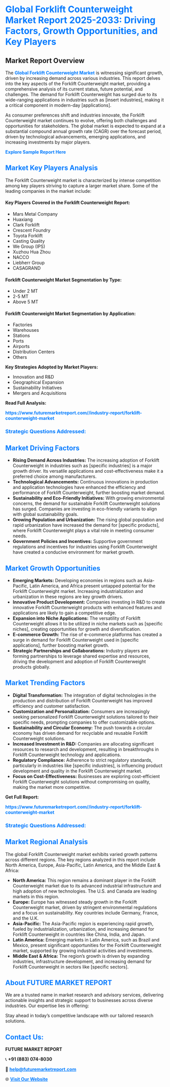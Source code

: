 <h1 style="color: #007BFF;">Global Forklift Counterweight Market Report 2025-2033: Driving Factors, Growth Opportunities, and Key Players</h1>

<section id="overview">
<h2>Market Report Overview</h2>
<p>The <a href="https://www.futuremarketreport.com//industry-report/forklift-counterweight-market" style="color: #007BFF; text-decoration: none;"><strong>Global Forklift Counterweight Market</strong></a> is witnessing significant growth, driven by increasing demand across various industries. This report delves into the key aspects of the Forklift Counterweight market, providing a comprehensive analysis of its current status, future potential, and challenges. The demand for Forklift Counterweight has surged due to its wide-ranging applications in industries such as [insert industries], making it a critical component in modern-day [applications].</p>
<p>As consumer preferences shift and industries innovate, the Forklift Counterweight market continues to evolve, offering both challenges and opportunities for stakeholders. The global market is expected to expand at a substantial compound annual growth rate (CAGR) over the forecast period, driven by technological advancements, emerging applications, and increasing investments by major players.</p>
</section>

<section id="overview">
<p><a href="https://www.futuremarketreport.com//request-sample/reportId=52245" style="color: #007BFF; text-decoration: none;"><strong>Explore Sample Report Here</strong></a></p>
</section>

<section id="key-players">
<h2 style="color: #007BFF;">Market Key Players Analysis</h2>
<p>The Forklift Counterweight market is characterized by intense competition among key players striving to capture a larger market share. Some of the leading companies in the market include:</p>
<h4>Key Players Covered in the Forklift Counterweight Report:</h4>
<ul><li>Mars Metal Company</li><li>Huaxiang</li><li>Clark Forklift</li><li>Crescent Foundry</li><li>Toyota Forklift</li><li>Casting Quality</li><li>We Group (IPS)</li><li>Xuzhou Hua Zhou</li><li>NACCO</li><li>Liebherr Group</li><li>CASAGRAND</li></ul>
<h4>Forklift Counterweight Market Segmentation by Type:</h4>
<ul><li>Under 2 MT</li><li>2-5 MT</li><li>Above 5 MT</li></ul>

<h4>Forklift Counterweight Market Segmentation by Application:</h4>
<ul><li>Factories</li><li>Warehouses</li><li>Stations</li><li>Ports</li><li>Airports</li><li>Distribution Centers</li><li>Others</li></ul>
<p><strong>Key Strategies Adopted by Market Players:</strong></p>
<ul>
<li>Innovation and R&D</li>
<li>Geographical Expansion</li>
<li>Sustainability Initiatives</li>
<li>Mergers and Acquisitions</li>
</ul>
</section>

<section>
<p><strong>Read Full Analysis: </strong></p><a href="https://www.futuremarketreport.com//industry-report/forklift-counterweight-market" style="color: #007BFF; text-decoration: none;"><strong>https://www.futuremarketreport.com//industry-report/forklift-counterweight-market</strong></a>
<h3 style="color: #007BFF;">Strategic Questions Addressed:</h3>
</section>

<section id="driving-factors">
<h2 style="color: #007BFF;">Market Driving Factors</h2>
<ul>
<li><strong>Rising Demand Across Industries:</strong> The increasing adoption of Forklift Counterweight in industries such as [specific industries] is a major growth driver. Its versatile applications and cost-effectiveness make it a preferred choice among manufacturers.</li>
<li><strong>Technological Advancements:</strong> Continuous innovations in production and application technologies have enhanced the efficiency and performance of Forklift Counterweight, further boosting market demand.</li>
<li><strong>Sustainability and Eco-Friendly Initiatives:</strong> With growing environmental concerns, the demand for sustainable Forklift Counterweight solutions has surged. Companies are investing in eco-friendly variants to align with global sustainability goals.</li>
<li><strong>Growing Population and Urbanization:</strong> The rising global population and rapid urbanization have increased the demand for [specific products], where Forklift Counterweight plays a vital role in meeting consumer needs.</li>
<li><strong>Government Policies and Incentives:</strong> Supportive government regulations and incentives for industries using Forklift Counterweight have created a conducive environment for market growth.</li>
</ul>
</section>

<section id="growth-opportunities">
<h2 style="color: #007BFF;">Market Growth Opportunities</h2>
<ul>
<li><strong>Emerging Markets:</strong> Developing economies in regions such as Asia-Pacific, Latin America, and Africa present untapped potential for the Forklift Counterweight market. Increasing industrialization and urbanization in these regions are key growth drivers.</li>
<li><strong>Innovative Product Development:</strong> Companies investing in R&D to create innovative Forklift Counterweight products with enhanced features and applications are likely to gain a competitive edge.</li>
<li><strong>Expansion into Niche Applications:</strong> The versatility of Forklift Counterweight allows it to be utilized in niche markets such as [specific niches], creating opportunities for growth and diversification.</li>
<li><strong>E-commerce Growth:</strong> The rise of e-commerce platforms has created a surge in demand for Forklift Counterweight used in [specific applications], further boosting market growth.</li>
<li><strong>Strategic Partnerships and Collaborations:</strong> Industry players are forming partnerships to leverage shared expertise and resources, driving the development and adoption of Forklift Counterweight products globally.</li>
</ul>
</section>

<section id="trending-factors">
<h2 style="color: #007BFF;">Market Trending Factors</h2>
<ul>
<li><strong>Digital Transformation:</strong> The integration of digital technologies in the production and distribution of Forklift Counterweight has improved efficiency and customer satisfaction.</li>
<li><strong>Customization and Personalization:</strong> Consumers are increasingly seeking personalized Forklift Counterweight solutions tailored to their specific needs, prompting companies to offer customizable options.</li>
<li><strong>Sustainability and Circular Economy:</strong> The push towards a circular economy has driven demand for recyclable and reusable Forklift Counterweight solutions.</li>
<li><strong>Increased Investment in R&D:</strong> Companies are allocating significant resources to research and development, resulting in breakthroughs in Forklift Counterweight technology and applications.</li>
<li><strong>Regulatory Compliance:</strong> Adherence to strict regulatory standards, particularly in industries like [specific industries], is influencing product development and quality in the Forklift Counterweight market.</li>
<li><strong>Focus on Cost-Effectiveness:</strong> Businesses are exploring cost-efficient Forklift Counterweight solutions without compromising on quality, making the market more competitive.</li>
</ul>
</section>

<section>
<p><strong>Get Full Report: </strong></p><a href="https://www.futuremarketreport.com//industry-report/forklift-counterweight-market" style="color: #007BFF; text-decoration: none;"><strong>https://www.futuremarketreport.com//industry-report/forklift-counterweight-market</strong></a>
<h3 style="color: #007BFF;">Strategic Questions Addressed:</h3>
</section>


<section id="regional-analysis">
<h2 style="color: #007BFF;">Market Regional Analysis</h2>
<p>The global Forklift Counterweight market exhibits varied growth patterns across different regions. The key regions analyzed in this report include North America, Europe, Asia-Pacific, Latin America, and the Middle East & Africa:</p>
<ul>
<li><strong>North America:</strong> This region remains a dominant player in the Forklift Counterweight market due to its advanced industrial infrastructure and high adoption of new technologies. The U.S. and Canada are leading markets in this region.</li>
<li><strong>Europe:</strong> Europe has witnessed steady growth in the Forklift Counterweight market, driven by stringent environmental regulations and a focus on sustainability. Key countries include Germany, France, and the U.K.</li>
<li><strong>Asia-Pacific:</strong> The Asia-Pacific region is experiencing rapid growth, fueled by industrialization, urbanization, and increasing demand for Forklift Counterweight in countries like China, India, and Japan.</li>
<li><strong>Latin America:</strong> Emerging markets in Latin America, such as Brazil and Mexico, present significant opportunities for the Forklift Counterweight market, supported by growing industrial activities and investments.</li>
<li><strong>Middle East & Africa:</strong> The region’s growth is driven by expanding industries, infrastructure development, and increasing demand for Forklift Counterweight in sectors like [specific sectors].</li>
</ul>
</section>

<footer>
<h2 style="color: #007BFF;">About FUTURE MARKET REPORT</h2>
<p>We are a trusted name in market research and advisory services, delivering actionable insights and strategic support to businesses across diverse industries. Our expertise lies in offering:</p>

<p>Stay ahead in today’s competitive landscape with our tailored research solutions.</p>

<h2 style="color: #007BFF;">Contact Us:</h2>
<p><strong>FUTURE MARKET REPORT</strong></p>
<p>📞 <strong>+91 (883) 074-8030</strong></p>
<p>📧 <strong><a href="mailto:help@futuremarketreport.com" style="color: #007BFF;">help@futuremarketreport.com</a></strong></p>
<p>🌐 <strong><a href="https://www.futuremarketreport.com/" style="color: #007BFF;">Visit Our Website</a></strong></p>
</footer>